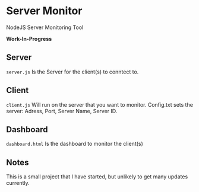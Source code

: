 # Server Monitor
NodeJS Server Monitoring Tool

**Work-In-Progress**


## Server
`server.js` Is the Server for the client(s) to conntect to.

## Client
`client.js` Will run on the server that you want to monitor. Config.txt sets the server: Adress, Port, Server Name, Server ID.

## Dashboard
`dashboard.html` Is the dashboard to monitor the client(s) 

## Notes
This is a small project that I have started, but unlikely to get many updates currently.
